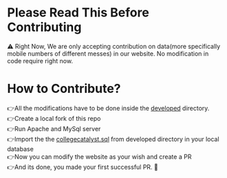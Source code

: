 # Please Read This Before Contributing
⚠️ Right Now, We are only accepting contribution on data(more specifically mobile numbers of different messes) in our website. No modification in code require right now.

# How to Contribute?

👉All the modifications have to be done inside the <a href="/developed">developed</a> directory.<br>
👉Create a local fork of this repo<br>
👉Run Apache and MySql server <br>
👉Import the the <a href="/developed/collegecatalyst.sql">collegecatalyst.sql</a> from developed directory in your local database<br>
👉Now you can modify the website as your wish and create a PR<br>
👉And its done, you made your first successful PR. 🎉<br>
